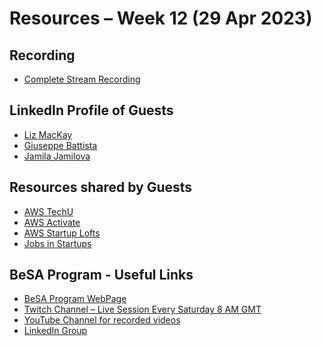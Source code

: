 # Resources – Week 12 (29 Apr 2023)
## Recording 
* [Complete Stream Recording](https://youtu.be/juBUMhVMQW0)
<!---
[comment]: <> * [Guest Session - Hacking the Job Hunt - Liz MacKay]()
[comment]: <> * [Guest Session - Startups on AWS - Giuseppe and Jamila]()
-->


## LinkedIn Profile of Guests
* [Liz MacKay](https://www.linkedin.com/in/lizmackay/)
* [Giuseppe Battista](https://www.linkedin.com/in/giusedroid/)
* [Jamila Jamilova](https://www.linkedin.com/in/jjamilova/)

## Resources shared by Guests
* [AWS TechU](https://www.amazon.jobs/en/landing_pages/AWS-TechU)
* [AWS Activate](https://aws.amazon.com/activate/)
* [AWS Startup Lofts](https://aws-startup-lofts.com/emea/resource-hub)
* [Jobs in Startups](https://www.ycombinator.com/jobs)

## BeSA Program - Useful Links
* [BeSA Program WebPage](https://become-a-solutions-architect.github.io/)
* [Twitch Channel – Live Session Every Saturday 8 AM GMT](https://www.twitch.tv/besaprogram)
* [YouTube Channel for recorded videos](https://www.youtube.com/channel/UCWWO3yt3b5R_LrWHReU0b-g)
* [LinkedIn Group](https://www.linkedin.com/groups/9179284/)
